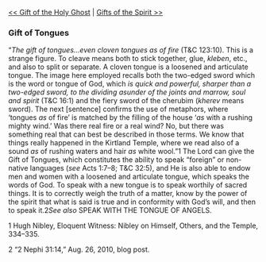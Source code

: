 [<< Gift of the Holy Ghost](Gift%20of%20the%20Holy%20Ghost.md)  |  [Gifts of the Spirit >>](Gifts%20of%20the%20Spirit.md)

### Gift of Tongues
“*The gift of tongues…even cloven tongues as of fire* (T&C 123:10). This is a strange figure. To cleave means both to stick together, glue, *kleben*, etc., and also to split or separate. A cloven tongue is a loosened and articulate tongue. The image here employed recalls both the two-edged sword which is the word or tongue of God, which *is quick and powerful, sharper than a two-edged sword, to the dividing asunder of the joints and marrow, soul and spirit* (T&C 16:1) and the fiery sword of the cherubim (*kherev* means sword). The next [sentence] confirms the use of metaphors, where ‘tongues *as* of fire’ is matched by the filling of the house ‘*as* with a rushing mighty wind.’ Was there real fire or a real wind? No, but there was something real that can best be described in those terms. We know that things really happened in the Kirtland Temple, where we read also of a sound *as* of rushing waters and hair *as* white wool.”1 The Lord can give the Gift of Tongues, which constitutes the ability to speak “foreign” or non-native languages (*see* Acts 1:7–8; T&C 32:5), and He is also able to endow men and women with a loosened and articulate tongue, which speaks the words of God. To speak with a new tongue is to speak worthily of sacred things. It is to correctly weigh the truth of a matter, know by the power of the spirit that what is said is true and in conformity with God’s will, and then to speak it.2*See also* SPEAK WITH THE TONGUE OF ANGELS.



1 Hugh Nibley, Eloquent Witness: Nibley on Himself, Others, and the Temple, 334–335.


2 “2 Nephi 31:14,” Aug. 26, 2010, blog post.